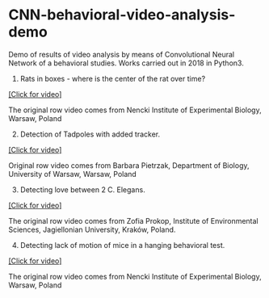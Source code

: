 # CNN-behavioral-video-analysis-demo
Demo of results of video analysis by means of Convolutional Neural Network of a behavioral studies. Works carried out in 2018 in Python3.

1. Rats in boxes - where is the center of the rat over time?

[[Click for video]](https://youtu.be/hEPmli1P_ns)

The original row video comes from Nencki Institute of Experimental Biology, Warsaw, Poland

2. Detection of Tadpoles with added tracker.

[[Click for video]](https://youtu.be/4gF8aINjs2A)

Original row video comes from Barbara Pietrzak, Department of Biology, University of Warsaw, Warsaw, Poland

3. Detecting love between 2 C. Elegans. 

[[Click for video]](https://youtu.be/H9IqnJk-I_w)

The original row video comes from Zofia Prokop, Institute of Environmental Sciences, Jagiellonian University, Kraków, Poland.

4. Detecting lack of motion of mice in a hanging behavioral test.

[[Click for video]](https://youtu.be/Qx065RrKeR0)

The original row video comes from Nencki Institute of Experimental Biology, Warsaw, Poland
